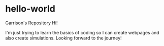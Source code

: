 # hello-world
Garrison's Repository
Hi!

I'm just trying to learn the basics of coding so I can create webpages and also create simulations. Looking forward to the journey!
